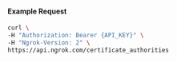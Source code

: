 
#### Example Request
```bash
curl \
-H "Authorization: Bearer {API_KEY}" \
-H "Ngrok-Version: 2" \
https://api.ngrok.com/certificate_authorities
